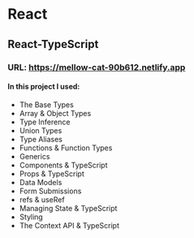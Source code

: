 # React

## React-TypeScript

### URL: https://mellow-cat-90b612.netlify.app

#### In this project I used: 

- The Base Types
- Array & Object Types
- Type Inference
- Union Types
- Type Aliases
- Functions & Function Types
- Generics
- Components & TypeScript
- Props & TypeScript
- Data Models
- Form Submissions
- refs & useRef
- Managing State & TypeScript
- Styling
- The Context API & TypeScript
